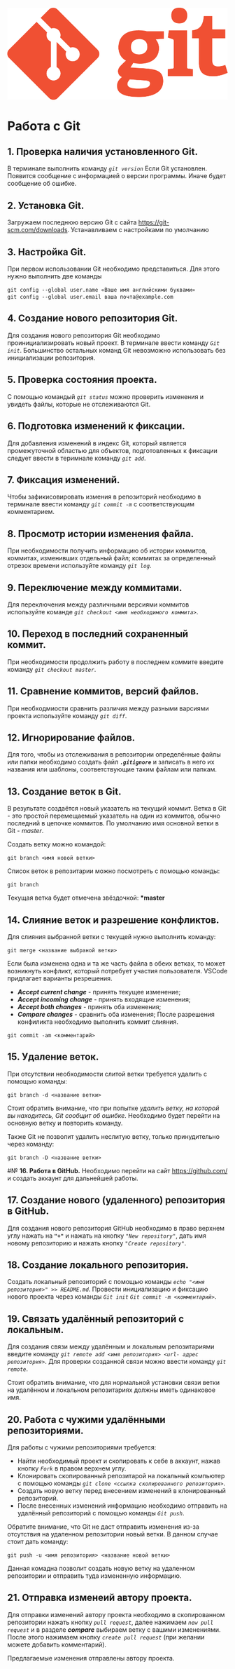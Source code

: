 ![logo](Git-Logo-1788C.png)
# Работа с Git

## **1. Проверка наличия установленного Git.**
В терминале выполнить команду *`git version`*
Если Git установлен. Появится сообщение с информацией о версии программы.
Иначе будет сообщение об ошибке.

## **2. Установка Git.**
Загружаем последнюю версию Git с сайта https://git-scm.com/downloads. Устанавливаем с настройками по умолчанию

## **3. Настройка Git.**
При первом использовании Git необходимо представиться.
Для этого нужно выполнить две команды
```
git config --global user.name «Ваше имя английскими буквами»
git config --global user.email ваша почта@example.com
```
## **4. Cоздание нового репозитория Git.**
Для создания нового репозитория Git необходимо проинициализировать новый проект. В терминале ввести команду *`Git init`*. Большинство остальных команд Git невозможно использовать без инициализации репозитория.

## **5. Проверка состояния проекта.**
С помощью командый *`git status`* можно проверить изменения и увидеть файлы, которые не отслеживаются Git.

## **6. Подготовка изменений к фиксации.**
Для добавления изменений в индекс Git, который является промежуточной областью для объектов, подготовленных к фиксации следует ввести в теримнале команду *`git add`*.

## **7. Фиксация изменений.**
Чтобы зафикисовировать измения  в репозиторий необходимо в терминале ввести команду *`git commit -m`* с соответствующим комментарием.

## **8. Просмотр истории изменения файла.**
При необходимости получить информацию об истории коммитов, коммитах, изменивших отдельный файл; коммитах за определенный отрезок времени используйте команду *`git log`*.

## **9. Переключение между коммитами.**
Для переключения между различными версиями коммитов используйте командe *`git checkout <имя необходимого коммита>`*.

## **10. Переход в последний сохраненный коммит.**
При необходимости продолжить работу в последнем коммите введите команду *`git checkout master`*.

## **11. Сравнение коммитов, версий файлов.**
При необходмиости сравнить различия между разными варсиями проекта используйте команду *`git diff`*.

## **12. Игнорирование файлов.**
Для того, чтобы из отслеживания в репозитории определённые файлы или папки необходимо создать файл ***`.gitignore`*** и записать в него их названия или шаблоны, соответствующие таким файлам или папкам.

## **13. Создание веток в Git.**
В результате создаётся новый указатель на текущий коммит.
Ветка в Git - это простой перемещаемый указатель на один из коммитов, обычно последний в цепочке коммитов.
По умолчанию имя основной ветки в Git - *master*.

Создать ветку можно командой:
```
git branch <имя новой ветки>
```
Список веток в репозитарии можно посмотреть с помощью команды:
```
git branch
```
Текущая ветка будет отмечена звёздочкой: **\*master**

## **14. Слияние веток и разрешение конфликтов.**
Для слияния выбранной ветки с текущей нужно выполнить команду:
```
git merge <название выбраной ветки>
```
Если была изменена одна и та же часть файла в обеих ветках, то может возникнуть конфликт, который потребует участия пользователя. VSCode придлагает варианты резрешения.
* ***Accept current change*** - принять текущее изменение;
* ***Accept incoming change*** - принять входящие изменения;
* ***Accept both changes*** - принять оба изменения;
* ***Compare changes*** - сравнить оба изменения;
После разрешения конфиликта необходимо выполнить коммит слияния.
```
git commit -am <комментарий>
```

## **15. Удаление веток.**
При отсутствии необходимости слитой ветки требуется удалить с помощью команды:
```
git branch -d <название ветки> 
```
Стоит обратить внимание, что при попытке *удалить ветку, на которой вы находитесь, Git сообщит об ошибке*. Необходимо будет перейти на основную ветку и повторить команду.

Также Git не позволит удалить неслитую ветку, только принудительно через команду:
```
git branch -D <название ветки> 
```

#№ **16. Работа в GitHub.**
Необходимо перейти на сайт https://github.com/ и создать аккаунт для дальнейшей работы.

## **17. Cоздание нового (удаленного) репозитория в GitHub.**
Для создания нового репозитория GitHub необходимо в право верхнем углу нажать на **`"+"`** и нажать на кнопку *`"New repository"`*, дать имя новому репозиторию и нажать кнопку *`"Create repository"`*.

## **18. Cоздание локального репозитория.**
Создать локальный репозиторий с помощью команды *`echo "<имя репозитория>" >> README.md`*. Провести инициализацию и фиксацию нового проекта через команды *`Git init`* *`Git commit -m <комментарий>`*.

## **19. Связать удалённый репозиторий с локальным.**
Для создания связи между удалённым и локальным репозитариями введите команду *`git remote add <имя репозитория> <url- адрес репозитория>`*. Для проверки созданной связи можно ввести команду *`git remote`*.

Стоит обратить внимание, что для нормальной установки связи ветки на удалённом и локальном репозитариях должны иметь одинаковое имя.

## **20. Работа с чужими удалёнными репозиториями.**
Для работы с чужими репозиториями требуется:
* Найти необходимый проект и скопировать к себе в аккаунт, нажав кнопку *`Fork`* в правом верхнем углу.
* Клонировать скопированный репозитарой на локальный компьютер с помощью команды *`git clone <ссылка скопированного репозитория>`*.
* Создать новую ветку перед внесением изменений в клонированный репозиторий.
* После внесенных изменений информацию необходимо отправить на удалённый репозиторий с помощью команды *`Git push`*.

Обратите внимание, что Git не даст отправить изменения из-за отсутствия на удаленном репозитории новый ветки. В данном случае стоит дать команду:
```
git push -u <имя репозитория> <название новой ветки>
```
Данная комадна позволит создать новую ветку на удаленном репозитории и отправить туда измененную информацию.

## **21. Отправка изменеий автору проекта.**
Для отправки изменений автору проекта необходимо в скопированном репозитории нажать кнопку *`pull request`*, далее нажимаем *`new pull request`* и в разделе ***compare*** выбираем ветку с вашими изменениями.
После этого нажимаем кнопку *`create pull request`* (при желании можете добавить комментарий).

Предлагаемые изменения отправлены автору проекта.